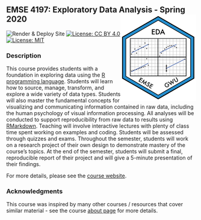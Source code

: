 
<!-- README.md is generated from README.Rmd. Please edit that file -->

## EMSE 4197: Exploratory Data Analysis - Spring 2020 <img src="images/eda_hex_sticker.png" align="right" width="200"/>

<!-- badges: start -->

![Render & Deploy
Site](https://github.com/emse-eda-gwu/2020-Spring/workflows/Render%20&%20Deploy%20Site/badge.svg)
[![License: CC
BY 4.0](https://img.shields.io/badge/License-CC%20BY%204.0-lightgrey.svg)](https://creativecommons.org/licenses/by/4.0/)
[![License:
MIT](https://img.shields.io/badge/License-MIT-yellow.svg)](https://opensource.org/licenses/MIT)
<!-- badges: end -->

### Description

This course provides students with a foundation in exploring data using
the [R programming language](https://www.r-project.org/). Students will
learn how to source, manage, transform, and explore a wide variety of
data types. Students will also master the fundamental concepts for
visualizing and communicating information contained in raw data,
including the human psychology of visual information processing. All
analyses will be conducted to support reproducibility from raw data to
results using [RMarkdown](https://bookdown.org/yihui/rmarkdown/).
Teaching will involve interactive lectures with plenty of class time
spent working on examples and coding. Students will be assessed through
quizzes and exams. Throughout the semester, students will work on a
research project of their own design to demonstrate mastery of the
course’s topics. At the end of the semester, students will submit a
final, reproducible report of their project and will give a 5-minute
presentation of their findings.

For more details, please see the [course
website](http://eda.seas.gwu.edu/2020-Spring/).

### Acknowledgments

This course was inspired by many other courses / resources that cover
similar material - see the course [about
page](http://eda.seas.gwu.edu/2020-Spring/about.html) for more details.
